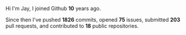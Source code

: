 Hi I'm Jay, I joined Github **10** years ago.

Since then I've pushed **1826** commits, opened **75** issues, submitted **203** pull requests, and contributed to **18** public repositories.
